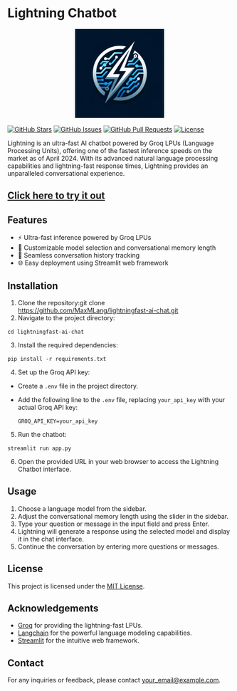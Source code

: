 # Lightning Chatbot

<p align="center">
  <img src="assets/logo.png" alt="Lightning Chatbot Logo" width="200" height="200">
</p>

[![GitHub Stars](https://img.shields.io/github/stars/MaxMLang/lightningfast-ai-chat?style=social)](https://github.com/yourusername/lightning-chatbot/stargazers)
[![GitHub Issues](https://img.shields.io/github/issues/MaxMLang/lightningfast-ai-chat)](https://github.com/yourusername/lightning-chatbot/issues)
[![GitHub Pull Requests](https://img.shields.io/github/issues-pr/MaxMLang/lightningfast-ai-chat)](https://github.com/yourusername/lightning-chatbot/pulls)
[![License](https://img.shields.io/github/license/MaxMLang/lightningfast-ai-chat)](https://github.com/yourusername/lightning-chatbot/blob/main/LICENSE)

Lightning is an ultra-fast AI chatbot powered by Groq LPUs (Language Processing Units), offering one of the fastest inference speeds on the market as of April 2024. With its advanced natural language processing capabilities and lightning-fast response times, Lightning provides an unparalleled conversational experience.

## [Click here to try it out](https://lightning-ai.streamlit.app/)

## Features

- ⚡ Ultra-fast inference powered by Groq LPUs
- 🎨 Customizable model selection and conversational memory length
- 💬 Seamless conversation history tracking
- 🌐 Easy deployment using Streamlit web framework

## Installation

1. Clone the repository:git clone https://github.com/MaxMLang/lightningfast-ai-chat.git
2. Navigate to the project directory: 
  ```
cd lightningfast-ai-chat
  ```
3. Install the required dependencies: 
```
pip install -r requirements.txt
  ```
4. Set up the Groq API key:

- Create a `.env` file in the project directory.
- Add the following line to the `.env` file, replacing `your_api_key` with your actual Groq API key:

  ```
  GROQ_API_KEY=your_api_key
  ```

5. Run the chatbot:
  ```
streamlit run app.py
  ```

6. Open the provided URL in your web browser to access the Lightning Chatbot interface.

## Usage

1. Choose a language model from the sidebar.
2. Adjust the conversational memory length using the slider in the sidebar.
3. Type your question or message in the input field and press Enter.
4. Lightning will generate a response using the selected model and display it in the chat interface.
5. Continue the conversation by entering more questions or messages.

## License

This project is licensed under the [MIT License](LICENSE).

## Acknowledgements

- [Groq](https://groq.com) for providing the lightning-fast LPUs.
- [Langchain](https://github.com/hwchase17/langchain) for the powerful language modeling capabilities.
- [Streamlit](https://streamlit.io) for the intuitive web framework.

## Contact

For any inquiries or feedback, please contact [your_email@example.com](mailto:your_email@example.com).

